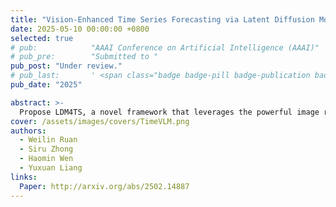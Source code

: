 ```yaml
---
title: "Vision-Enhanced Time Series Forecasting via Latent Diffusion Models"
date: 2025-05-10 00:00:00 +0800
selected: true
# pub:            "AAAI Conference on Artificial Intelligence (AAAI)"
# pub_pre:        "Submitted to "
pub_post: "Under review."
# pub_last:       ' <span class="badge badge-pill badge-publication badge-success">Spotlight</span>'
pub_date: "2025"

abstract: >-
  Propose LDM4TS, a novel framework that leverages the powerful image reconstruction capabilities of latent diffusion models for vision-enhanced time series forecasting.
cover: /assets/images/covers/TimeVLM.png
authors:
  - Weilin Ruan
  - Siru Zhong
  - Haomin Wen
  - Yuxuan Liang
links:
  Paper: http://arxiv.org/abs/2502.14887
---
```

